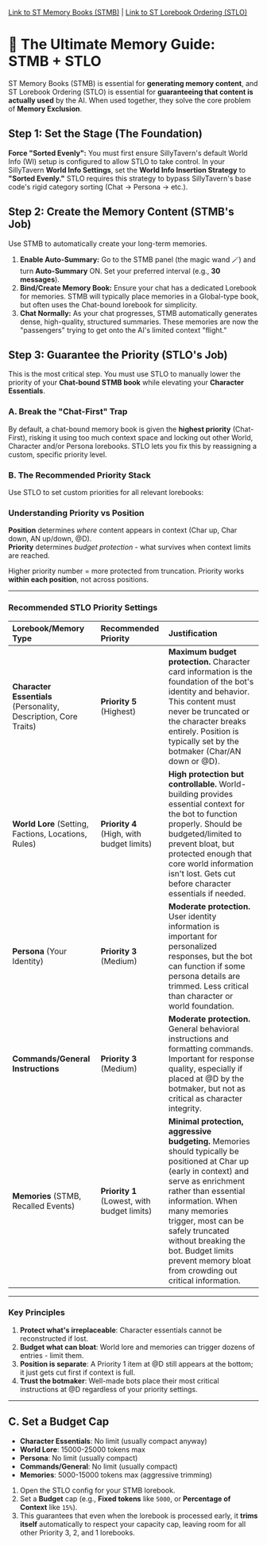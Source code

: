 [Link to ST Memory Books (STMB)](https://github.com/aikohanasaki/SillyTavern-MemoryBooks) | [Link to ST Lorebook Ordering (STLO)](https://github.com/aikohanasaki/SillyTavern-LorebookOrdering)

# 🧠 The Ultimate Memory Guide: STMB + STLO

ST Memory Books (STMB) is essential for **generating memory content**, and ST Lorebook Ordering (STLO) is essential for **guaranteeing that content is actually used** by the AI. When used together, they solve the core problem of **Memory Exclusion**.

## Step 1: Set the Stage (The Foundation)

**Force "Sorted Evenly":** You must first ensure SillyTavern's default World Info (WI) setup is configured to allow STLO to take control. In your SillyTavern **World Info Settings**, set the **World Info Insertion Strategy** to **"Sorted Evenly."** STLO requires this strategy to bypass SillyTavern's base code's rigid category sorting (Chat $\rightarrow$ Persona $\rightarrow$ etc.).

## Step 2: Create the Memory Content (STMB's Job)

Use STMB to automatically create your long-term memories.

1.  **Enable Auto-Summary:** Go to the STMB panel (the magic wand 🪄) and turn **Auto-Summary** ON. Set your preferred interval (e.g., **30 messages**).
2.  **Bind/Create Memory Book:** Ensure your chat has a dedicated Lorebook for memories. STMB will typically place memories in a Global-type book, but often uses the Chat-bound lorebook for simplicity.
3.  **Chat Normally:** As your chat progresses, STMB automatically generates dense, high-quality, structured summaries. These memories are now the "passengers" trying to get onto the AI's limited context "flight."

## Step 3: Guarantee the Priority (STLO's Job)

This is the most critical step. You must use STLO to manually lower the priority of your **Chat-bound STMB book** while elevating your **Character Essentials**.

### A. Break the "Chat-First" Trap
By default, a chat-bound memory book is given the **highest priority** (Chat-First), risking it using too much context space and locking out other World, Character and/or Persona lorebooks. STLO lets you fix this by reassigning a custom, specific priority level.

### B. The Recommended Priority Stack

Use STLO to set custom priorities for all relevant lorebooks:

### Understanding Priority vs Position

**Position** determines *where* content appears in context (Char up, Char down, AN up/down, @D).  
**Priority** determines *budget protection* - what survives when context limits are reached.

Higher priority number = more protected from truncation. Priority works **within each position**, not across positions.

---

### Recommended STLO Priority Settings

| Lorebook/Memory Type | Recommended Priority | Justification |
|:---------------------|:---------------------|:--------------|
| **Character Essentials** (Personality, Description, Core Traits) | **Priority 5** (Highest) | **Maximum budget protection.** Character card information is the foundation of the bot's identity and behavior. This content must never be truncated or the character breaks entirely. Position is typically set by the botmaker (Char/AN down or @D). |
| **World Lore** (Setting, Factions, Locations, Rules) | **Priority 4** (High, with budget limits) | **High protection but controllable.** World-building provides essential context for the bot to function properly. Should be budgeted/limited to prevent bloat, but protected enough that core world information isn't lost. Gets cut before character essentials if needed. |
| **Persona** (Your Identity) | **Priority 3** (Medium) | **Moderate protection.** User identity information is important for personalized responses, but the bot can function if some persona details are trimmed. Less critical than character or world foundation. |
| **Commands/General Instructions** | **Priority 3** (Medium) | **Moderate protection.** General behavioral instructions and formatting commands. Important for response quality, especially if placed at @D by the botmaker, but not as critical as character integrity. |
| **Memories** (STMB, Recalled Events) | **Priority 1** (Lowest, with budget limits) | **Minimal protection, aggressive budgeting.** Memories should typically be positioned at Char up (early in context) and serve as enrichment rather than essential information. When many memories trigger, most can be safely truncated without breaking the bot. Budget limits prevent memory bloat from crowding out critical information. |

---

### Key Principles

1. **Protect what's irreplaceable**: Character essentials cannot be reconstructed if lost.
2. **Budget what can bloat**: World lore and memories can trigger dozens of entries - limit them.
3. **Position is separate**: A Priority 1 item at @D still appears at the bottom; it just gets cut first if context is full.
4. **Trust the botmaker**: Well-made bots place their most critical instructions at @D regardless of your priority settings.

---

## C. Set a Budget Cap

- **Character Essentials**: No limit (usually compact anyway)
- **World Lore**: 15000-25000 tokens max
- **Persona**: No limit (usually compact)
- **Commands/General**: No limit (usually compact)
- **Memories**: 5000-15000 tokens max (aggressive trimming)

1.  Open the STLO config for your STMB lorebook.
2.  Set a **Budget** cap (e.g., **Fixed tokens** like `5000`, or **Percentage of Context** like `15%`).
3.  This guarantees that even when the lorebook is processed early, it **trims itself** automatically to respect your capacity cap, leaving room for all other Priority 3, 2, and 1 lorebooks.